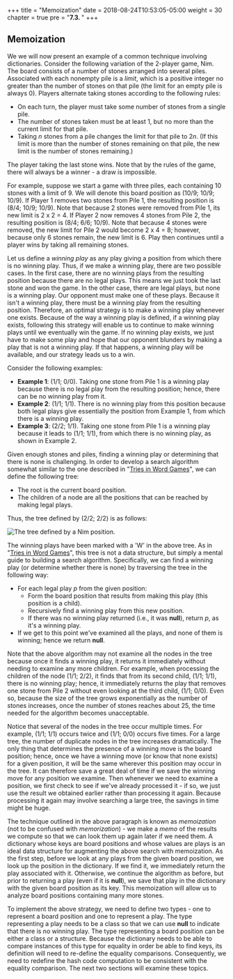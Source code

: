 +++
title = "Memoization"
date = 2018-08-24T10:53:05-05:00
weight = 30
chapter = true
pre = "<b>7.3. </b>"
+++

## Memoization

We we will now present an example of a common technique involving
dictionaries. Consider the following variation of the 2-player game,
Nim. The board consists of a number of stones arranged into several
piles. Associated with each nonempty pile is a *limit*, which is a
positive integer no greater than the number of stones on that pile (the
limit for an empty pile is always 0). Players alternate taking stones
according to the following rules:

  - On each turn, the player must take some number of stones from a
    single pile.
  - The number of stones taken must be at least 1, but no more than the
    current limit for that pile.
  - Taking *n* stones from a pile changes the limit for that pile to
    2*n*. (If this limit is more than the number of stones remaining on
    that pile, the new limit is the number of stones remaining.)

The player taking the last stone wins. Note that by the rules of the
game, there will always be a winner - a draw is impossible.

For example, suppose we start a game with three piles, each containing
10 stones with a limit of 9. We will denote this board position as
(10/9; 10/9; 10/9). If Player 1 removes two stones from Pile 1, the
resulting position is (8/4; 10/9; 10/9). Note that because 2 stones were
removed from Pile 1, its new limit is 2 x 2 = 4. If Player 2
now removes 4 stones from Pile 2, the resulting position is (8/4; 6/6;
10/9). Note that because 4 stones were removed, the new limit for Pile 2
would become 2 x 4 = 8; however, because only 6 stones
remain, the new limit is 6. Play then continues until a player wins by
taking all remaining stones.

Let us define a *winning play* as any play giving a position from which
there is no winning play. Thus, if we make a winning play, there are two
possible cases. In the first case, there are no winning plays from the
resulting position because there are no legal plays. This means we just
took the last stone and won the game. In the other case, there are legal
plays, but none is a winning play. Our opponent must make one of these
plays. Because it isn't a winning play, there must be a winning play
from the resulting position. Therefore, an optimal strategy is to make a
winning play whenever one exists. Because of the way a winning play is
defined, if a winning play exists, following this strategy will enable
us to continue to make winning plays until we eventually win the game.
If no winning play exists, we just have to make some play and hope that
our opponent blunders by making a play that is not a winning play. If
that happens, a winning play will be available, and our strategy leads
us to a win.

Consider the following examples:

  - **Example 1**: (1/1; 0/0). Taking one stone from Pile 1 is a winning
    play because there is no legal play from the resulting position;
    hence, there can be no winning play from it.
  - **Example 2**: (1/1; 1/1). There is no winning play from this
    position because both legal plays give essentially the position from
    Example 1, from which there is a winning play.
  - **Example 3**: (2/2; 1/1). Taking one stone from Pile 1 is a winning
    play because it leads to (1/1; 1/1), from which there is no winning
    play, as shown in Example 2.

Given enough stones and piles, finding a winning play or determining
that there is none is challenging. In order to develop a search
algorithm somewhat similar to the one described in "[Tries in Word
Games](/~rhowell/DataStructures/redirect/word-games)", we can define the
following tree:

  - The root is the current board position.
  - The children of a node are all the positions that can be reached by
    making legal plays.

Thus, the tree defined by (2/2; 2/2) is as follows:

![The tree defined by a Nim position.](nim-tree.jpg)

The winning plays have been marked with a 'W' in the above tree. As in
"[Tries in Word Games](/~rhowell/DataStructures/redirect/word-games)",
this tree is not a data structure, but simply a mental guide to building
a search algorithm. Specifically, we can find a winning play (or
determine whether there is none) by traversing the tree in the following
way:

  - For each legal play *p* from the given position:
      - Form the board position that results from making this play (this
        position is a child).
      - Recursively find a winning play from this new position.
      - If there was no winning play returned (i.e., it was **null**),
        return *p*, as it's a winning play.
  - If we get to this point we've examined all the plays, and none of
    them is winning; hence we return **null**.

Note that the above algorithm may not examine all the nodes in the tree
because once it finds a winning play, it returns it immediately without
needing to examine any more children. For example, when processing the
children of the node (1/1; 2/2), it finds that from its second child,
(1/1; 1/1), there is no winning play; hence, it immediately returns the
play that removes one stone from Pile 2 without even looking at the
third child, (1/1; 0/0). Even so, because the size of the tree grows
exponentially as the number of stones increases, once the number of
stones reaches about 25, the time needed for the algorithm becomes
unacceptable.

Notice that several of the nodes in the tree occur multiple times. For
example, (1/1; 1/1) occurs twice and (1/1; 0/0) occurs five times. For a
large tree, the number of duplicate nodes in the tree increases
dramatically. The only thing that determines the presence of a winning
move is the board position; hence, once we have a winning move (or know
that none exists) for a given position, it will be the same wherever
this position may occur in the tree. It can therefore save a great deal
of time if we save the winning move for any position we examine. Then
whenever we need to examine a position, we first check to see if we've
already processed it - if so, we just use the result we obtained earlier
rather than processing it again. Because processing it again may involve
searching a large tree, the savings in time might be huge.

The technique outlined in the above paragraph is known as *memoization*
(not to be confused with *memorization*) - we make a *memo* of the
results we compute so that we can look them up again later if we need
them. A dictionary whose keys are board positions and whose values are
plays is an ideal data structure for augmenting the above search with
memoization. As the first step, before we look at any plays from the
given board position, we look up the position in the dictionary. If we
find it, we immediately return the play associated with it. Otherwise,
we continue the algorithm as before, but prior to returning a play (even
if it is **null**), we save that play in the dictionary with the given
board position as its key. This memoization will allow us to analyze
board positions containing many more stones.

To implement the above strategy, we need to define two types - one to
represent a board position and one to represent a play. The type
representing a play needs to be a class so that we can use **null** to
indicate that there is no winning play. The type representing a board
position can be either a class or a structure. Because the dictionary
needs to be able to compare instances of this type for equality in order
be able to find keys, its definition will need to re-define the equality
comparisons. Consequently, we need to redefine the hash code computation
to be consistent with the equality comparison. The next two sections
will examine these topics.

